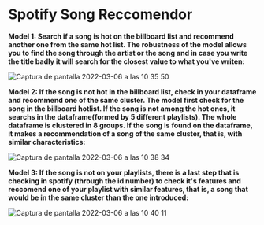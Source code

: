# Spotify Song Reccomendor

**Model 1: Search if a song is hot on the billboard list and recommend another one from the same hot list. The robustness of the model allows you to find the song through the artist or the song and in case you write the title badly it will search for the closest value to what you've writen:** 

![Captura de pantalla 2022-03-06 a las 10 35 50](https://user-images.githubusercontent.com/96949872/156917988-3725b770-bf0a-4547-b6fb-642408fd1efd.png)

**Model 2: If the song is not hot in the billboard list, check in your dataframe and recommend one of the same cluster. The model first check for the song in the billboard hotlist. If the song is not among the hot ones, it searchs in the dataframe(formed by 5 different playlists). The whole dataframe is clustered in 8 groups. If the song is found on the dataframe, it makes a recommendation of a song of the same cluster, that is, with similar characteristics:**

![Captura de pantalla 2022-03-06 a las 10 38 34](https://user-images.githubusercontent.com/96949872/156917985-2bfb8c0e-e277-4cbc-bf28-292536c91851.png)

**Model 3: If the song is not on your playlists, there is a last step that is checking in spotify (through the id number) to check it's features and reccomend one of your playlist with similar features, that is, a song that would be in the same cluster than the one introduced:**

![Captura de pantalla 2022-03-06 a las 10 40 11](https://user-images.githubusercontent.com/96949872/156917982-b2df507c-3a67-4b3b-a51c-9802e9b5edc1.png)




